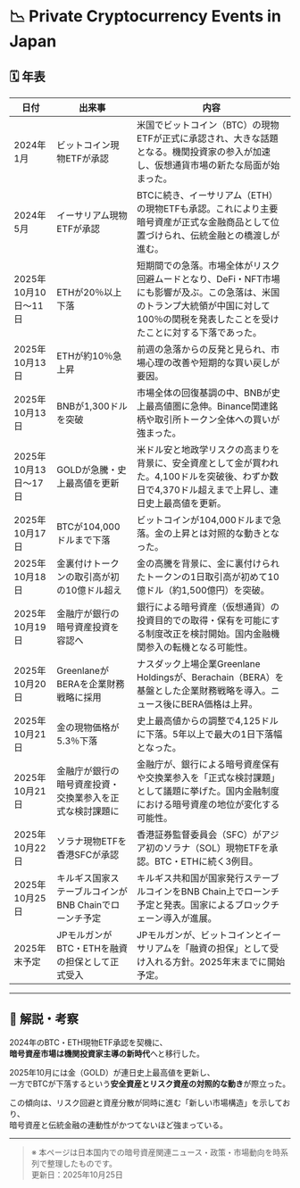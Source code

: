 # 📉 Private Cryptocurrency Events in Japan

## 🗓 年表

| 日付 | 出来事 | 内容 |
|------|--------|------|
| 2024年1月 | ビットコイン現物ETFが承認 | 米国でビットコイン（BTC）の現物ETFが正式に承認され、大きな話題となる。機関投資家の参入が加速し、仮想通貨市場の新たな局面が始まった。 |
| 2024年5月 | イーサリアム現物ETFが承認 | BTCに続き、イーサリアム（ETH）の現物ETFも承認。これにより主要暗号資産が正式な金融商品として位置づけられ、伝統金融との橋渡しが進む。 |
| 2025年10月10日〜11日 | ETHが20％以上下落 | 短期間での急落。市場全体がリスク回避ムードとなり、DeFi・NFT市場にも影響が及ぶ。この急落は、米国のトランプ大統領が中国に対して100％の関税を発表したことを受けたことに対する下落であった。 |
| 2025年10月13日 | ETHが約10％急上昇 | 前週の急落からの反発と見られ、市場心理の改善や短期的な買い戻しが要因。 |
| 2025年10月13日 | BNBが1,300ドルを突破 | 市場全体の回復基調の中、BNBが史上最高値圏に急伸。Binance関連銘柄や取引所トークン全体への買いが強まった。 |
| 2025年10月13日〜17日 | GOLDが急騰・史上最高値を更新 | 米ドル安と地政学リスクの高まりを背景に、安全資産として金が買われた。4,100ドルを突破後、わずか数日で4,370ドル超えまで上昇し、連日史上最高値を更新。 |
| 2025年10月17日 | BTCが104,000ドルまで下落 | ビットコインが104,000ドルまで急落。金の上昇とは対照的な動きとなった。 |
| 2025年10月18日 | 金裏付けトークンの取引高が初の10億ドル超え | 金の高騰を背景に、金に裏付けられたトークンの1日取引高が初めて10億ドル（約1,500億円）を突破。 |
| 2025年10月19日 | 金融庁が銀行の暗号資産投資を容認へ | 銀行による暗号資産（仮想通貨）の投資目的での取得・保有を可能にする制度改正を検討開始。国内金融機関参入の転機となる可能性。 |
| 2025年10月20日 | GreenlaneがBERAを企業財務戦略に採用 | ナスダック上場企業Greenlane Holdingsが、Berachain（BERA）を基盤とした企業財務戦略を導入。ニュース後にBERA価格は上昇。 |
| 2025年10月21日 | 金の現物価格が5.3％下落 | 史上最高値からの調整で4,125ドルに下落。5年以上で最大の1日下落幅となった。 |
| 2025年10月21日 | 金融庁が銀行の暗号資産投資・交換業参入を正式な検討課題に | 金融庁が、銀行による暗号資産保有や交換業参入を「正式な検討課題」として議題に挙げた。国内金融制度における暗号資産の地位が変化する可能性。 |
| 2025年10月22日 | ソラナ現物ETFを香港SFCが承認 | 香港証券監督委員会（SFC）がアジア初のソラナ（SOL）現物ETFを承認。BTC・ETHに続く3例目。 |
| 2025年10月25日 | キルギス国家ステーブルコインがBNB Chainでローンチ予定 | キルギス共和国が国家発行ステーブルコインをBNB Chain上でローンチ予定と発表。国家によるブロックチェーン導入が進展。 |
| 2025年末予定 | JPモルガンがBTC・ETHを融資の担保として正式受入 | JPモルガンが、ビットコインとイーサリアムを「融資の担保」として受け入れる方針。2025年末までに開始予定。 |

---

## 💭 解説・考察

2024年のBTC・ETH現物ETF承認を契機に、  
**暗号資産市場は機関投資家主導の新時代**へと移行した。  

2025年10月には金（GOLD）が連日史上最高値を更新し、  
一方でBTCが下落するという**安全資産とリスク資産の対照的な動き**が際立った。  

この傾向は、リスク回避と資産分散が同時に進む「新しい市場構造」を示しており、  
暗号資産と伝統金融の連動性がかつてないほど強まっている。

---

> ※ 本ページは日本国内での暗号資産関連ニュース・政策・市場動向を時系列で整理したものです。  
> 更新日：2025年10月25日
